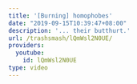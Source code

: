 ```yaml
---
title: '[Burning] homophobes'
date: "2019-09-15T10:39:47+08:00"
description: '... their butthurt.'
url: /trashsmash/lQmWsl2N0UE/
providers:
  youtube:
    id: lQmWsl2N0UE
type: video
---
```

